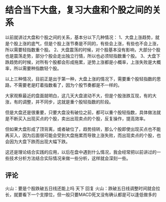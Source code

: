 # 结合当下大盘，复习大盘和个股之间的关系
[url]: (https://t.zsxq.com/mIqB2Ji)

以前就讲过大盘和个股之间的关系，基本分以下几种情况：
1、大盘上涨趋势，就是个股上涨的底气，但是个股上涨节奏是不同的，有些会上涨，有些也不会上涨，所以需要轻指数重个股。
2、大盘震荡的时候，对个股基本没有影响，大部分个股也是震荡走势，部分个股会走出独立行情，所以也必须轻指数重个股。
3、大盘下跌趋势的时候，对所有个股都会形成拖累，逆势上涨都是小概率，上涨失败是大概率，所以需要种指数轻个股。

以上三种情况，目前正是出于第一种，大盘上涨的情况下，需要重个股轻指数的思路，不需要老是盯着指数看了，因为个股节奏都是不一样的。

大家观察最近的盘面就明白，这几天大盘波动不大，但是个股涨跌互现，有的大涨，有的调整，并不同步，这就是重个股轻指数的阶段。

但是大盘还是很重要，只要大盘没有破位之前，都可以重个股轻指数，具体做法就是不断买入出现买点的个股，卖出出现卖点的个股，反复操作，提高效率。

但如果大盘形成了顶背离，或者破位了，趋势扭转，那么个股即使出现买点也不能再买入，因为后面很可能会受到大盘拖累而导致上涨失败，而出现卖点的个股，也会因为大盘下跌而出现大幅下跌。

这还是理论结合实践的应用，以后在盘中遇到什么情况，我会经常把以前讲过的一些技术分析方法结合实际情况来做一些分析，这样就会深刻一些。

## 评论 
火山：要是个股跌破五日线还能上吗
天下 回复 火山：跌破五日线调整时间就会拉长，就要看下一个支撑位，但一般只要MACD死叉没有确认都是可以逢低做多的

